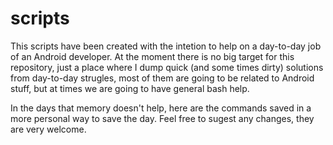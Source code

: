 scripts
=======

This scripts have been created with the intetion to help on a day-to-day job of an Android developer.
At the moment there is no big target for this repository, just a place where I dump quick (and some times dirty) solutions from day-to-day strugles, most of them are going to be related to Android stuff, but at times we are going to have general bash help.

In the days that memory doesn't help, here are the commands saved in a more personal way to save the day.
Feel free to sugest any changes, they are very welcome.

